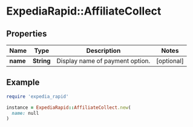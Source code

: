 # ExpediaRapid::AffiliateCollect

## Properties

| Name | Type | Description | Notes |
| ---- | ---- | ----------- | ----- |
| **name** | **String** | Display name of payment option. | [optional] |

## Example

```ruby
require 'expedia_rapid'

instance = ExpediaRapid::AffiliateCollect.new(
  name: null
)
```


